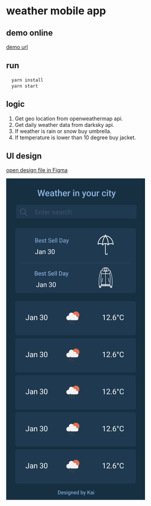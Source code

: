 # weather mobile app

## demo online

[demo url](https://weather-app.1033523998.now.sh/)

## run

```
  yarn install
  yarn start
```

## logic

1. Get geo location from openweathermap api.
2. Get daily weather data from darksky api.
3. If weather is rain or snow buy umbrella.
4. If temperature is lower than 10 degree buy jacket.

## UI design

[open design file in Figma](https://www.figma.com/file/BCl0y1PwSO7op6HTehwOOz/weather-app?node-id=0%3A1)

![UI](./design.png)
